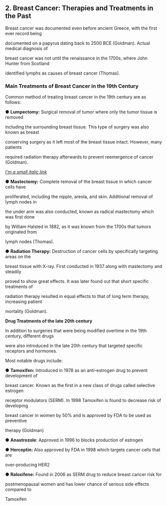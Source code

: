 ﻿

**2. Breast Cancer: Therapies and Treatments in the Past**
---

Breast cancer was documented even before ancient Greece, with the first ever record being

documented on a papyrus dating back to 2500 BCE (Goldman). Actual medical diagnosis of

breast cancer was not until the renaissance in the 1700s, where John Hunter from Scotland

identified lymphs as causes of breast cancer (Thomas).


### **Main Treatments of Breast Cancer in the 19th Century**
Common method of treating breast cancer in the 19th century are as follows:

  ● **Lumpectomy:** Surgical removal of tumor where only the tumor tissue is removed

  including the surrounding breast tissue. This type of surgery was also known as breast

  conserving surgery as it left most of the breast tissue intact. However, many patients

  required radiation therapy afterwards to prevent reemergence of cancer (Goldman).

[*I'm a small italic link*](https://www.mayoclinic.org/diseases-conditions/breast-cancer/multimedia/simple-mastectomy-and-modified-radical-mastectomy/img-20008467)



● **Mastectomy:** Complete removal of the breast tissue in which cancer cells have

proliferated, including the nipple, areola, and skin. Additional removal of lymph nodes in

the under arm was also conducted, known as radical mastectomy which was first done

by William Halsted in 1882, as it was known from the 1700s that tumors originated from

lymph nodes (Thomas).



● **Radiation Therapy:** Destruction of cancer cells by specifically targeting areas on the

breast tissue with X-ray. First conducted in 1937 along with mastectomy and steadily

proved to show great effects. It was later found out that short specific treatments of

radiation therapy resulted in equal effects to that of long term therapy, increasing patient

mortality (Goldman).



**Drug Treatments of the late 20th century**

In addition to surgeries that were being modified overtime in the 19th century, different drugs

were also introduced in the late 20th century that targeted specific receptors and hormones.

Most notable drugs include:

● **Tamoxifen:** Introduced in 1978 as an anti-estrogen drug to prevent development of

breast cancer. Known as the first in a new class of drugs called selective estrogen

receptor modulators (SERM). In 1998 Tamoxifen is found to decrease risk of developing

breast cancer in women by 50% and is approved by FDA to be used as preventive

therapy (Goldman)

● **Anastrozole**: Approved in 1996 to blocks production of estrogen

● **Herceptin:** Also approved by FDA in 1998 which targets cancer cells that are

over-producing HER2

● **Raloxifene:** Found in 2006 as SERM drug to reduce breast cancer risk for

postmenopausal women and has lower chance of serious side effects compared to

Tamoxifen





